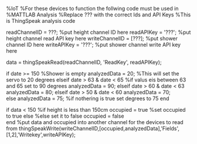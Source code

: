 %IoT
%For these devices to function the follwing code must be used in     %MATTLAB Analysis
%Replace ??? with the correct Ids and API Keys
%This is ThingSpeak analysis code

readChannelID = ???; %put height channel ID here
readAPIKey = '???'; %put height channel read API key here
writeChannelID = [???]; %put shower channel ID here
writeAPIKey = '???'; %put shower channel write API key here

data = thingSpeakRead(readChannelID, 'ReadKey', readAPIKey);

if date >= 150 %Shower is empty
    analyzedData = 20; %This will set the servo to 20 degrees 
elseif date > 63 & date < 65 %if valus eis between 63 and 65 set to 90 degrees
    analyzedData = 90;
elseif date > 60 & date < 63
    analyzedData = 80;
elseif date > 50 & date < 60
    analyzedData = 70;      
else
    analyzedData = 75; %if nothering is true set degrees to 75
end

if data < 150 %if height is less than 150cm
    occupied = true %set occupied to true
else %else set it to false
    occupied = false   
end
%put data and occupied into another channel for the devices to read from
thingSpeakWrite(writeChannelID,[occupied,analyzedData],'Fields',[1,2],'Writekey',writeAPIKey);